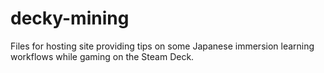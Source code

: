 # decky-mining

Files for hosting site providing tips on some Japanese immersion learning workflows while gaming on the Steam Deck.
